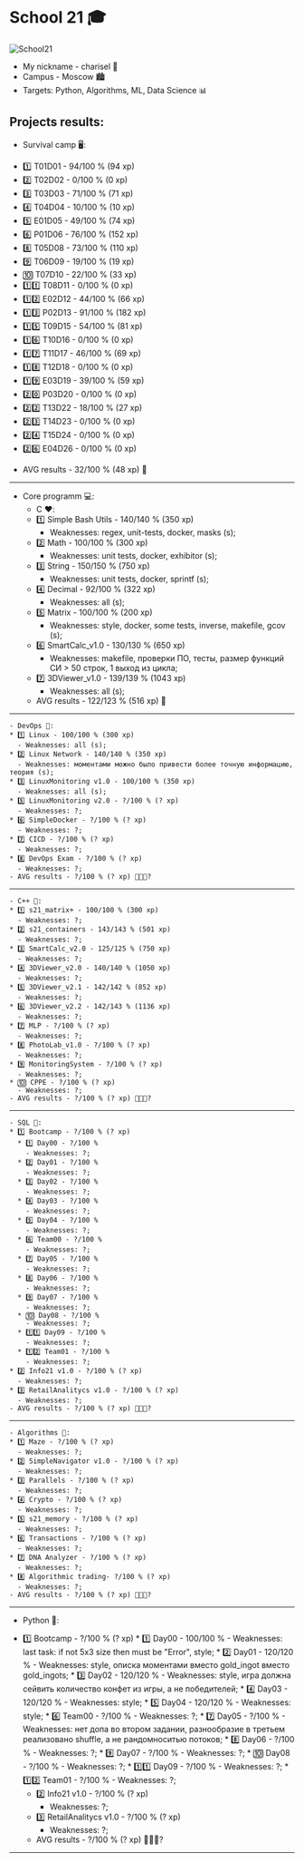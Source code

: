 # School 21 🎓

![Sсhool21](https://sun9-38.userapi.com/impg/KJR2NK87iyCNo7L8oZ9379FOTBF2nQJJ3mWvZw/mFRmaBUOkuk.jpg?size=480x360&quality=96&sign=8ffee636080944c3067db7ad320c8400&type=album)
- My nickname - charisel 🐯
- Campus - Moscow 🏙
- Targets: Python, Algorithms, ML, Data Science 📊

Projects results:
------------------------------------------------------------------------------------------------------------------------------------------------------------------------------------------------------------
  - Survival camp 🖥:
  * 1️⃣ T01D01 - 94/100 % (94 xp)
  * 2️⃣ T02D02 - 0/100 % (0 xp)
  * 3️⃣ T03D03 - 71/100 % (71 xp)
  * 4️⃣ T04D04 - 10/100 % (10 xp)
  * 5️⃣ E01D05 - 49/100 % (74 xp)
  * 6️⃣ P01D06 - 76/100 % (152 xp)
  * 8️⃣ T05D08 - 73/100 % (110 xp)
  * 9️⃣ T06D09 - 19/100 % (19 xp)
  * 🔟 T07D10 - 22/100 % (33 xp)
  * 1️⃣1️⃣ T08D11 - 0/100 % (0 xp)
  * 1️⃣2️⃣ E02D12 - 44/100 % (66 xp)
  * 1️⃣3️⃣ P02D13 - 91/100 % (182 xp)
  * 1️⃣5️⃣ T09D15 - 54/100 % (81 xp)
  * 1️⃣6️⃣ T10D16 - 0/100 % (0 xp)
  * 1️⃣7️⃣ T11D17 - 46/100 % (69 xp)
  * 1️⃣8️⃣ T12D18 - 0/100 % (0 xp)
  * 1️⃣9️⃣ E03D19 - 39/100 % (59 xp)
  * 2️⃣0️⃣ P03D20 - 0/100 % (0 xp)
  * 2️⃣2️⃣ T13D22 - 18/100 % (27 xp)
  * 2️⃣3️⃣ T14D23 - 0/100 % (0 xp)
  * 2️⃣4️⃣ T15D24 - 0/100 % (0 xp)
  * 2️⃣6️⃣ E04D26 -  0/100 % (0 xp)
  - AVG results - 32/100 % (48 xp) 🥉
------------------------------------------------------------------------------------------------------------------------------------------------------------------------------------------------------------
  - Core programm 💻:
    - C ❤️: 
    * 1️⃣ Simple Bash Utils - 140/140 % (350 xp)
      - Weaknesses: regex, unit-tests, docker, masks (s);
    * 2️⃣ Math - 100/100 % (300 xp)
      - Weaknesses: unit tests, docker, exhibitor (s);
    * 3️⃣ String - 150/150 % (750 xp)
      - Weaknesses: unit tests, docker, sprintf (s);
    * 4️⃣ Decimal - 92/100 % (322 xp)
      -  Weaknesses: all (s);
    * 5️⃣ Matrix - 100/100 % (200 xp)
      - Weaknesses: style, docker, some tests, inverse, makefile, gcov (s);
    * 6️⃣ SmartCalc_v1.0 - 130/130 % (650 xp)
      - Weaknesses: makefile, проверки ПО, тесты, размер функций СИ > 50 строк, 1 выход из цикла;
    * 7️⃣ 3DViewer_v1.0 - 139/139 % (1043 xp)   
      - Weaknesses: all (s);
    - AVG results - 122/123 % (516 xp) 🥇
------------------------------------------------------------------------------------------------------------------------------------------------------------------------------------------------------------
    - DevOps 💜:
    * 1️⃣ Linux - 100/100 % (300 xp)
      - Weaknesses: all (s);
    * 2️⃣ Linux Network - 140/140 % (350 xp)
      - Weaknesses: моментами можно было привести более точную информацию, теория (s);
    * 3️⃣ LinuxMonitoring v1.0 - 100/100 % (350 xp)
      - Weaknesses: all (s);
    * 5️⃣ LinuxMonitoring v2.0 - ?/100 % (? xp)
      - Weaknesses: ?;
    * 6️⃣ SimpleDocker - ?/100 % (? xp)
      - Weaknesses: ?;
    * 7️⃣ CICD - ?/100 % (? xp)
      - Weaknesses: ?;
    * 8️⃣ DevOps Exam - ?/100 % (? xp)
      - Weaknesses: ?;
    - AVG results - ?/100 % (? xp) 🥇🥈🥉?
------------------------------------------------------------------------------------------------------------------------------------------------------------------------------------------------------------
    - C++ 💚:
    * 1️⃣ s21_matrix+ - 100/100 % (300 xp)
      - Weaknesses: ?;
    * 2️⃣ s21_containers - 143/143 % (501 xp)
      - Weaknesses: ?;
    * 3️⃣ SmartCalc_v2.0 - 125/125 % (750 xp)
      - Weaknesses: ?;
    * 4️⃣ 3DViewer_v2.0 - 140/140 % (1050 xp)
      - Weaknesses: ?;
    * 5️⃣ 3DViewer_v2.1 - 142/142 % (852 xp)
      - Weaknesses: ?;
    * 6️⃣ 3DViewer_v2.2 - 142/143 % (1136 xp)
      - Weaknesses: ?;
    * 7️⃣ MLP - ?/100 % (? xp)
      - Weaknesses: ?;
    * 8️⃣ PhotoLab_v1.0 - ?/100 % (? xp)
      - Weaknesses: ?;
    * 9️⃣ MonitoringSystem - ?/100 % (? xp)
      - Weaknesses: ?;
    * 🔟 CPPE - ?/100 % (? xp)
      - Weaknesses: ?;
    - AVG results - ?/100 % (? xp) 🥇🥈🥉?
------------------------------------------------------------------------------------------------------------------------------------------------------------------------------------------------------------
    - SQL 💙:
    * 1️⃣ Bootcamp - ?/100 % (? xp)
      * 1️⃣ Day00 - ?/100 %
        - Weaknesses: ?;
      * 2️⃣ Day01 - ?/100 %
        - Weaknesses: ?;
      * 3️⃣ Day02 - ?/100 %
        - Weaknesses: ?;
      * 4️⃣ Day03 - ?/100 %
        - Weaknesses: ?;
      * 5️⃣ Day04 - ?/100 %
        - Weaknesses: ?;
      * 6️⃣ Team00 - ?/100 %
        - Weaknesses: ?;
      * 7️⃣ Day05 - ?/100 %
        - Weaknesses: ?;
      * 8️⃣ Day06 - ?/100 %
        - Weaknesses: ?;
      * 9️⃣ Day07 - ?/100 %
        - Weaknesses: ?;
      * 🔟 Day08 - ?/100 %
        - Weaknesses: ?;
      * 1️⃣1️⃣ Day09 - ?/100 %
        - Weaknesses: ?;
      * 1️⃣2️⃣ Team01 - ?/100 %
        - Weaknesses: ?;
    * 2️⃣ Info21 v1.0 - ?/100 % (? xp)
      - Weaknesses: ?;
    * 3️⃣ RetailAnalitycs v1.0 - ?/100 % (? xp)
      - Weaknesses: ?;
    - AVG results - ?/100 % (? xp) 🥇🥈🥉?
------------------------------------------------------------------------------------------------------------------------------------------------------------------------------------------------------------
    - Algorithms 💛:
    * 1️⃣ Maze - ?/100 % (? xp)
      - Weaknesses: ?;
    * 2️⃣ SimpleNavigator v1.0 - ?/100 % (? xp)
      - Weaknesses: ?;
    * 3️⃣ Parallels - ?/100 % (? xp)
      - Weaknesses: ?;
    * 4️⃣ Crypto - ?/100 % (? xp)
      - Weaknesses: ?;
    * 5️⃣ s21_memory - ?/100 % (? xp)
      - Weaknesses: ?;
    * 6️⃣ Transactions - ?/100 % (? xp)
      - Weaknesses: ?;
    * 7️⃣ DNA Analyzer - ?/100 % (? xp)
      - Weaknesses: ?;
    * 8️⃣ Algorithmic trading- ?/100 % (? xp)
      - Weaknesses: ?;
    - AVG results - ?/100 % (? xp) 🥇🥈🥉?
------------------------------------------------------------------------------------------------------------------------------------------------------------------------------------------------------------
- Python 🐍:
* 1️⃣ Bootcamp - ?/100 % (? xp)
      * 1️⃣ Day00 - 100/100 %
        - Weaknesses: last task: if not 5x3 size then must be "Error", style;
      * 2️⃣ Day01 - 120/120 %
        - Weaknesses: style, описка моментами вместо gold_ingot вместо gold_ingots;
      * 3️⃣ Day02 - 120/120 %
        - Weaknesses: style, игра должна сейвить количество конфет из игры, а не победителей;
      * 4️⃣ Day03 - 120/120 %
        - Weaknesses: style;
      * 5️⃣ Day04 - 120/120 %
        - Weaknesses: style;
      * 6️⃣ Team00 - ?/100 %
        - Weaknesses: ?;
      * 7️⃣ Day05 - ?/100 %
        - Weaknesses: нет допа во втором задании, разнообразие в третьем реализовано shuffle, а не рандомноситью потоков;
      * 8️⃣ Day06 - ?/100 %
        - Weaknesses: ?;
      * 9️⃣ Day07 - ?/100 %
        - Weaknesses: ?;
      * 🔟 Day08 - ?/100 %
        - Weaknesses: ?;
      * 1️⃣1️⃣ Day09 - ?/100 %
        - Weaknesses: ?;
      * 1️⃣2️⃣ Team01 - ?/100 %
        - Weaknesses: ?;
    * 2️⃣ Info21 v1.0 - ?/100 % (? xp)
      - Weaknesses: ?;
    * 3️⃣ RetailAnalitycs v1.0 - ?/100 % (? xp)
      - Weaknesses: ?;
    - AVG results - ?/100 % (? xp) 🥇🥈🥉?
------------------------------------------------------------------------------------------------------------------------------------------------------------------------------------------------------------
